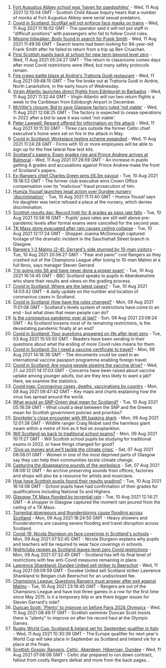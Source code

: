 1. [Fort Augustus Abbey school was 'haven for paedophiles'](https://www.bbc.co.uk/news/uk-scotland-58174091) - Wed, 11 Aug 2021 12:15:04 GMT - Scottish Child Abuse Inquiry hears that a number of monks at Fort Augustus Abbey were serial sexual predators.
2. [Covid in Scotland: ScotRail will not enforce face masks on trains](https://www.bbc.co.uk/news/uk-scotland-58170061) - Wed, 11 Aug 2021 11:18:02 GMT - The operator said it will not put staff in "difficult positions" with passengers who fail to follow Covid rules.
3. [Missing hillwalker: Body found in search for Frank Smith](https://www.bbc.co.uk/news/uk-scotland-glasgow-west-58170058) - Wed, 11 Aug 2021 11:49:56 GMT - Search teams had been looking for 84-year-old Frank Smith after he failed to return from a trip up Ben Cruachan.
4. [First Scottish pupils back at school for new term beyond level zero](https://www.bbc.co.uk/news/uk-scotland-58163742) - Wed, 11 Aug 2021 05:24:27 GMT - The return to classrooms comes days after most Covid restrictions were lifted, but many safety protocols remain.
5. [Fire crews battle blaze at Airdrie's Trattoria Guidi restaurant](https://www.bbc.co.uk/news/uk-scotland-glasgow-west-58170900) - Wed, 11 Aug 2021 09:48:15 GMT - The fire broke out at Trattoria Guidi in Airdrie, North Lanarkshire, in the early hours of Wednesday.
6. [Virgin Atlantic launches direct flights from Edinburgh to Barbados](https://www.bbc.co.uk/news/uk-scotland-edinburgh-east-fife-58147138) - Wed, 11 Aug 2021 11:32:44 GMT - Virgin Atlantic will run two return flights a week to the Caribbean from Edinburgh Airport in December.
7. [McVitie's closure: Bid to save Glasgow factory ruled 'not viable'](https://www.bbc.co.uk/news/uk-scotland-glasgow-west-58173232) - Wed, 11 Aug 2021 12:08:25 GMT - The factory is expected to cease operations in 2022 after a bid to save it was ruled 'not viable'.
8. [Peter Lawwell: Reward offered for information on fire attack](https://www.bbc.co.uk/news/uk-scotland-glasgow-west-58162767) - Wed, 11 Aug 2021 10:11:30 GMT - Three cars outside the former Celtic chief executive's home were set on fire in the attack in May.
9. [Covid in Scotland: Workplace testing scheme expanded](https://www.bbc.co.uk/news/uk-scotland-58172650) - Wed, 11 Aug 2021 11:24:28 GMT - Firms with 10 or more employees will be able to sign up for the free lateral flow test kits.
10. [Scotland's papers: Exam grades rise and Prince Andrew arrives at Balmoral](https://www.bbc.co.uk/news/uk-scotland-58167685) - Wed, 11 Aug 2021 07:26:59 GMT - An increase in pupils getting A grades and accusations against Prince Andrew make the front of Scotland's papers.
11. [Ex-Rangers chief Charles Green wins £6.3m payout](https://www.bbc.co.uk/news/uk-scotland-58159210) - Tue, 10 Aug 2021 19:18:53 GMT - The former club executive wins Crown Office compensation over its "malicious" fraud prosecution of him.
12. [Humza Yousaf launches legal action over Dundee nursery 'discrimination'](https://www.bbc.co.uk/news/uk-scotland-tayside-central-58147135) - Tue, 10 Aug 2021 11:11:40 GMT - Humza Yousaf says his daughter was twice refused a place at the nursery, which denies discrimination.
13. [Scottish results day: Record high for A grades as pass rate falls](https://www.bbc.co.uk/news/uk-scotland-58150287) - Tue, 10 Aug 2021 13:56:16 GMT - Pupils' pass rates are still well above pre-pandemic levels after formal exams were cancelled for the second year.
14. [TK Maxx store evacuated after rain causes ceiling collapse](https://www.bbc.co.uk/news/uk-scotland-glasgow-west-58160607) - Tue, 10 Aug 2021 12:17:24 GMT - Shopper Joanna McDonough captured footage of the dramatic incident in the Sauchiehall Street branch in Glasgow.
15. [Rangers 1-2 Malmo (2-4): Gerrard's side stunned by 10-man visitors](https://www.bbc.co.uk/sport/football/58137804) - Tue, 10 Aug 2021 20:58:27 GMT - "Fear and panic" cost Rangers as they crashed out of the Champions League after losing to 10-man Malmo at a full Ibrox, says manager Steven Gerrard.
16. ['I'm going into S6 and have never done a proper exam'](https://www.bbc.co.uk/news/uk-scotland-58158616) - Tue, 10 Aug 2021 16:14:45 GMT - BBC Scotland speaks to pupils in Aberdeenshire who share their results and views on the grading process.
17. [Covid in Scotland: Where are the latest cases?](https://www.bbc.co.uk/news/uk-scotland-53511877) - Tue, 10 Aug 2021 14:03:42 GMT - A daily update on the number and location of coronavirus cases in Scotland.
18. [Covid in Scotland: How have the rules changed?](https://www.bbc.co.uk/news/uk-scotland-53166816) - Mon, 09 Aug 2021 11:01:08 GMT - Scotland's levels system of restrictions have come to an end - but what does that mean people can do?
19. [Is the coronavirus pandemic over at last?](https://www.bbc.co.uk/news/uk-scotland-58112939) - Sun, 08 Aug 2021 23:08:24 GMT - As Scotland loosens most of its remaining restrictions, is the devastating pandemic finally at an end?
20. [Covid in Scotland: Your questions answered on life after level zero](https://www.bbc.co.uk/news/uk-scotland-58071989) - Tue, 03 Aug 2021 15:55:50 GMT - Readers have been sending in their questions about what the ending of more Covid rules means for them.
21. [Covid in Scotland: Do I need a vaccine certificate to travel?](https://www.bbc.co.uk/news/uk-scotland-57519070) - Mon, 09 Aug 2021 14:18:36 GMT - The documents could be used in an international vaccine passport programme enabling foreign travel.
22. [Covid in Scotland: Are young people slowing the vaccine drive?](https://www.bbc.co.uk/news/uk-scotland-57915106) - Wed, 21 Jul 2021 14:17:03 GMT - Concerns have been raised about vaccine uptake among younger adults, but are they less likely to want a jab? Here, we examine the statistics.
23. [Covid map: Coronavirus cases, deaths, vaccinations by country](https://www.bbc.co.uk/news/world-51235105) - Mon, 09 Aug 2021 09:47:42 GMT - Key maps and charts explaining how the virus has spread around the world.
24. [What would an SNP-Green deal mean for Scotland?](https://www.bbc.co.uk/news/uk-scotland-scotland-politics-58143753) - Tue, 10 Aug 2021 05:18:39 GMT - What could a deal between the SNP and the Greens mean for Scottish government policies and priorities?
25. [Snorkeler's close encounter with 9ft basking shark](https://www.bbc.co.uk/news/uk-scotland-highlands-islands-58145408) - Mon, 09 Aug 2021 12:01:38 GMT - Wildlife ranger Craig Nisbet said the harmless giant swam within a metre of him as it fed on zooplankton.
26. [Will Scotland go back to traditional school exams?](https://www.bbc.co.uk/news/uk-scotland-58139111) - Mon, 09 Aug 2021 10:11:27 GMT - Will Scottish school pupils be studying for traditional exams in 2022, or have things changed for good?
27. ['Give us money and we’ll tackle the climate crisis'](https://www.bbc.co.uk/news/uk-scotland-58102100) - Sat, 07 Aug 2021 08:08:01 GMT - Women in one of the most deprived parts of Glasgow say they can help their communities tackle climate change.
28. [Capturing the disappearing sounds of the workplace](https://www.bbc.co.uk/news/uk-scotland-tayside-central-58056235) - Sat, 07 Aug 2021 08:08:12 GMT - An archive preserving sounds from offices, factories and shops will also be a resource for artists and musicians.
29. [How have Scottish pupils found their results grading?](https://www.bbc.co.uk/news/uk-scotland-58164913) - Tue, 10 Aug 2021 16:14:08 GMT - School pupils have had confirmation of their grades for qualifications including National 5s and Highers.
30. [Glasgow TK Maxx flooded by torrential rain](https://www.bbc.co.uk/news/uk-scotland-58157258) - Tue, 10 Aug 2021 12:14:21 GMT - A shopper in Glasgow captured the moment rain poured from the ceiling of a TK Maxx.
31. [Torrential downpours and thunderstorms cause flooding across Scotland](https://www.bbc.co.uk/news/uk-scotland-58153224) - Mon, 09 Aug 2021 18:24:50 GMT - Heavy showers and thunderstorms are causing severe flooding and travel disruption across Scotland.
32. [Covid-19: Nicola Sturgeon on face coverings in Scotland's schools](https://www.bbc.co.uk/news/uk-scotland-58143865) - Mon, 09 Aug 2021 07:52:45 GMT - Nicola Sturgeon explains why pupils and teachers will be required to wear face coverings in schools.
33. [Nightclubs reopen as Scotland leaves level zero Covid restrictions](https://www.bbc.co.uk/news/uk-scotland-58143763) - Mon, 09 Aug 2021 07:32:45 GMT - Scotland has left its final level of restrictions with few anti-Covid measures remaining in place.
34. [Lawrence Shankland: Dundee United sell striker to Beerschot](https://www.bbc.co.uk/sport/football/58156602) - Wed, 11 Aug 2021 09:09:59 GMT - Dundee United sell Scotland striker Lawrence Shankland to Belgian club Beerschot for an undisclosed fee.
35. [Champions League: Questions Rangers must answer after exit against Malmo](https://www.bbc.co.uk/sport/football/58167639) - Tue, 10 Aug 2021 23:16:45 GMT - Rangers are out of the Champions League and have lost three games in a row for the first time since May 2015. Is it a temporary blip or are there bigger issues for Steven Gerrard's side?
36. [Duncan Scott: 'Plenty' to improve on before Paris 2024 Olympics](https://www.bbc.co.uk/sport/swimming/58169927) - Wed, 11 Aug 2021 08:49:17 GMT - Scottish swimmer Duncan Scott insists there is "plenty" to improve on after his record haul at the Olympic Games.
37. [Rugby World Cup: Scotland & Ireland set for September qualifier in Italy](https://www.bbc.co.uk/sport/rugby-union/58172910) - Wed, 11 Aug 2021 10:30:39 GMT - The Europe qualifier for next year's World Cup will take place in September as Scotland and Ireland vie for a place at the finals.
38. [Scottish Gossip: Rangers, Celtic, Aberdeen, Hibernian, Dundee](https://www.bbc.co.uk/sport/football/58169732) - Wed, 11 Aug 2021 07:06:08 GMT - Celtic star prepared to run down contract, fallout from costly Rangers defeat and more from the back pages...
